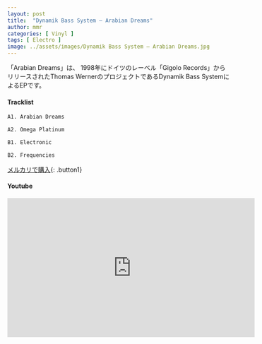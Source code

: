 ```yaml
---
layout: post
title:  "Dynamik Bass System – Arabian Dreams"
author: mmr
categories: [ Vinyl ]
tags: [ Electro ]
image: ../assets/images/Dynamik Bass System – Arabian Dreams.jpg
---
```


「Arabian Dreams」は、
1998年にドイツのレーベル「Gigolo Records」からリリースされたThomas WernerのプロジェクトであるDynamik Bass SystemによるEPです。


#### Tracklist
```md
A1. Arabian Dreams

A2. Omega Platinum

B1. Electronic

B2. Frequencies
```

[メルカリで購入](https://jp.mercari.com/item/m22979609212?afid=6142608987){: .button1}

#### Youtube
<iframe width="560" height="315" src="https://www.youtube.com/embed/McEh6frr_sk?si=O6kij959JEJJu3ql" title="YouTube video player" frameborder="0" allow="accelerometer; autoplay; clipboard-write; encrypted-media; gyroscope; picture-in-picture; web-share" referrerpolicy="strict-origin-when-cross-origin" allowfullscreen></iframe>